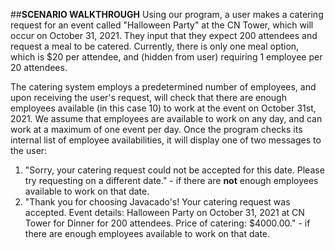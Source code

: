 ##**SCENARIO WALKTHROUGH**
Using our program, a user makes a catering request for an event called "Halloween Party" at the CN
Tower, which will occur on October 31, 2021. They input that they expect 200 attendees and request a meal to be 
catered. Currently, there is only one meal option, which is $20 per attendee, and (hidden from user) requiring 1
employee per 20 attendees.

The catering system employs a predetermined number of employees, and upon receiving the user's request, will check
that there are enough employees available (in this case 10) to work at the event on October 31st, 2021. We assume that
employees are available to work on any day, and can work at a maximum of one event per day. Once the program checks its
internal list of employee availabilities, it will display one of two messages to the user:
1. "Sorry, your catering request could not be accepted for this date. Please try requesting on a different
date." - if there are **not** enough employees available to work on that date.
2. "Thank you for choosing Javacado's! Your catering request was accepted.
Event details: Halloween Party on October 31, 2021 at CN Tower for Dinner for 200 attendees. 
Price of catering: $4000.00." - if there are enough employees available to work on that date.